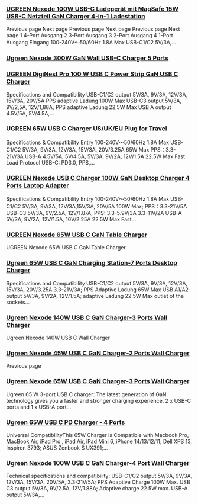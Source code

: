 ### [UGREEN Nexode 100W USB-C Ladegerät mit MagSafe 15W USB-C Netzteil GaN Charger 4-in-1 Ladestation](https://eu.ugreen.com/products/15076) ###

Previous page Next page Previous page Next page Previous page Next page 1 4-Port Ausgang 2 3-Port Ausgang 3 2-Port Ausgang 4 1-Port Ausgang Eingang 100-240V～50/60Hz 1.8A Max USB-C1/C2 5V/3A,...

### [Ugreen Nexode 300W GaN Wall USB-C Charger 5 Ports](https://eu.ugreen.com/products/ugreen-nexode-300w-gan-wall-usb-c-charger-5-ports) ###

### [UGREEN DigiNest Pro 100 W USB C Power Strip GaN USB C Charger](https://eu.ugreen.com/products/ugreen-diginest-pro-100-w-usb-c-power-strip-gan-usb-c-charger) ###

Specifications and Compatibility USB-C1/C2 output 5V/3A, 9V/3A, 12V/3A, 15V/3A, 20V/5A PPS adaptive Ladung 100W Max USB-C3 output 5V/3A, 9V/2,5A, 12V/1,88A; PPS adaptive Ladung 22,5W Max USB A output 4.5V/5A, 5V/4.5A,...

### [UGREEN 65W USB C Charger US/UK/EU Plug for Travel](https://eu.ugreen.com/products/ugreen-65w-usb-c-charger-us-uk-eu-plug-for-travel) ###

Specifications & Compatibility Entry 100-240V～50/60Hz 1.8A Max USB-C1/C2 5V/3A, 9V/3A, 12V/3A, 15V/3A, 20V/3.25A 65W Max PPS：3.3-21V/3A USB-A 4.5V/5A, 5V/4.5A, 5V/3A, 9V/2A, 12V/1.5A 22.5W Max Fast Load Protocol USB-C: PD3.0, PPS,...

### [UGREEN Nexode USB C Charger 100W GaN Desktop Charger 4 Ports Laptop Adapter](https://eu.ugreen.com/products/ugreen-nexode-usb-c-charger-100w-gan-desktop-charger-4-ports-laptop-adapter) ###

Specifications & Compatibility Entry 100-240V～50/60Hz 1.8A Max USB-C1/C2 5V/3A, 9V/3A, 12V/3A,15V/3A, 20V/5A 100W Max; PPS：3.3-21V/5A USB-C3 5V/3A, 9V/2.5A, 12V/1.87A, PPS: 3.3-5.9V/3A 3.3-11V/2A USB-A 5V/3A, 9V/2A, 12V/1.5A, 10V/2.25A 22.5W Max Fast...

### [UGREEN Nexode 65W USB C GaN Table Charger](https://eu.ugreen.com/products/ugreen-65w-usb-c-charger-nexode-gan-4-port-fast-desktop-charger-power-adapter) ###

UGREEN Nexode 65W USB C GaN Table Charger

### [Ugreen 65W USB C GaN Charging Station-7 Ports Desktop Charger](https://eu.ugreen.com/products/ugreen-65w-power-strip-diginest-cube-gan-extension-lead-with-usb-c-slots) ###

Specifications and Compatibility USB-C1/C2 output 5V/3A, 9V/3A, 12V/3A, 15V/3A, 20V/3.25A 3.3-21V/3A; PPS Adaptive Ladung 65W Max USB A1/A2 output 5V/3A, 9V/2A, 12V/1.5A; adaptive Ladung 22.5W Max outlet of the sockets...

### [Ugreen Nexode 140W USB C GaN Charger-3 Ports Wall Charger](https://eu.ugreen.com/products/ugreen-nexode-140w-usb-c-wall-charger) ###

Ugreen Nexode 140W USB C Wall Charger

### [Ugreen Nexode 45W USB C GaN Charger-2 Ports Wall Charger](https://eu.ugreen.com/products/ugreen-nexode-mini-45w-dual-usb-c-charger) ###

 Previous page

### [Ugreen Nexode 65W USB C GaN Charger-3 Ports Wall Charger](https://eu.ugreen.com/products/ugreen-nexode-65w-usb-c-wall-charger-3-ports) ###

Ugreen 65 W 3-port USB C charger: The latest generation of GaN technology gives you a faster and stronger charging experience. 2 x USB-C ports and 1 x USB-A port...

### [Ugreen 65W USB C PD Charger - 4 Ports](https://eu.ugreen.com/products/ugreen-65w-usb-c-pd-charger-4-ports) ###

Universal CompatibilityThis 65W Charger is Compatible with Macbook Pro, MacBook Air, iPad Pro , iPad Air, iPad Mini 6, iPhone 14/13/12/11; Dell XPS 13, Inspiron 3793; ASUS Zenbook S UX391;...

### [Ugreen Nexode 100W USB C GaN Charger-4 Port Wall Charger](https://eu.ugreen.com/products/ugreen-nexode-100w-usb-c-wall-charger) ###

Technical specifications and compatibility: USB-C1/C2 output 5V/3A, 9V/3A, 12V/3A, 15V/3A, 20V/5A, 3.3-21V/5A; PPS Adaptive Charge 100W Max. USB C3 output 5V/3A, 9V/2.5A, 12V/1.88A; Adaptive charge 22.5W max. USB-A output 5V/3A,...
